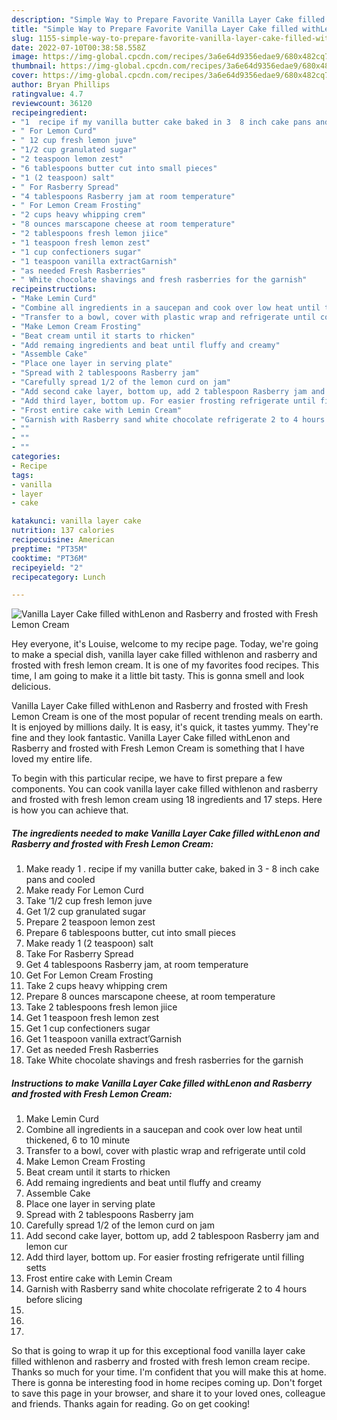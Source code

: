 ```yaml
---
description: "Simple Way to Prepare Favorite Vanilla Layer Cake filled withLenon and Rasberry and frosted with Fresh Lemon Cream"
title: "Simple Way to Prepare Favorite Vanilla Layer Cake filled withLenon and Rasberry and frosted with Fresh Lemon Cream"
slug: 1155-simple-way-to-prepare-favorite-vanilla-layer-cake-filled-withlenon-and-rasberry-and-frosted-with-fresh-lemon-cream
date: 2022-07-10T00:38:58.558Z
image: https://img-global.cpcdn.com/recipes/3a6e64d9356edae9/680x482cq70/vanilla-layer-cake-filled-withlenon-and-rasberry-and-frosted-with-fresh-lemon-cream-recipe-main-photo.jpg
thumbnail: https://img-global.cpcdn.com/recipes/3a6e64d9356edae9/680x482cq70/vanilla-layer-cake-filled-withlenon-and-rasberry-and-frosted-with-fresh-lemon-cream-recipe-main-photo.jpg
cover: https://img-global.cpcdn.com/recipes/3a6e64d9356edae9/680x482cq70/vanilla-layer-cake-filled-withlenon-and-rasberry-and-frosted-with-fresh-lemon-cream-recipe-main-photo.jpg
author: Bryan Phillips
ratingvalue: 4.7
reviewcount: 36120
recipeingredient:
- "1  recipe if my vanilla butter cake baked in 3  8 inch cake pans and cooled"
- " For Lemon Curd"
- " 12 cup fresh lemon juve"
- "1/2 cup granulated sugar"
- "2 teaspoon lemon zest"
- "6 tablespoons butter cut into small pieces"
- "1 (2 teaspoon) salt"
- " For Rasberry Spread"
- "4 tablespoons Rasberry jam at room temperature"
- " For Lemon Cream Frosting"
- "2 cups heavy whipping crem"
- "8 ounces marscapone cheese at room temperature"
- "2 tablespoons fresh lemon jiice"
- "1 teaspoon fresh lemon zest"
- "1 cup confectioners sugar"
- "1 teaspoon vanilla extractGarnish"
- "as needed Fresh Rasberries"
- " White chocolate shavings and fresh rasberries for the garnish"
recipeinstructions:
- "Make Lemin Curd"
- "Combine all ingredients in a saucepan and cook over low heat until thickened, 6 to 10 minute"
- "Transfer to a bowl, cover with plastic wrap and refrigerate until cold"
- "Make Lemon Cream Frosting"
- "Beat cream until it starts to rhicken"
- "Add remaing ingredients and beat until fluffy and creamy"
- "Assemble Cake"
- "Place one layer in serving plate"
- "Spread with 2 tablespoons Rasberry jam"
- "Carefully spread 1/2 of the lemon curd on jam"
- "Add second cake layer, bottom up, add 2 tablespoon Rasberry jam and lemon cur"
- "Add third layer, bottom up. For easier frosting refrigerate until filling setts"
- "Frost entire cake with Lemin Cream"
- "Garnish with Rasberry sand white chocolate refrigerate 2 to 4 hours before slicing"
- ""
- ""
- ""
categories:
- Recipe
tags:
- vanilla
- layer
- cake

katakunci: vanilla layer cake 
nutrition: 137 calories
recipecuisine: American
preptime: "PT35M"
cooktime: "PT36M"
recipeyield: "2"
recipecategory: Lunch

---
```



![Vanilla Layer Cake filled withLenon and Rasberry and frosted with Fresh Lemon Cream](https://img-global.cpcdn.com/recipes/3a6e64d9356edae9/680x482cq70/vanilla-layer-cake-filled-withlenon-and-rasberry-and-frosted-with-fresh-lemon-cream-recipe-main-photo.jpg)

Hey everyone, it's Louise, welcome to my recipe page. Today, we're going to make a special dish, vanilla layer cake filled withlenon and rasberry and frosted with fresh lemon cream. It is one of my favorites food recipes. This time, I am going to make it a little bit tasty. This is gonna smell and look delicious.

Vanilla Layer Cake filled withLenon and Rasberry and frosted with Fresh Lemon Cream is one of the most popular of recent trending meals on earth. It is enjoyed by millions daily. It is easy, it's quick, it tastes yummy. They're fine and they look fantastic. Vanilla Layer Cake filled withLenon and Rasberry and frosted with Fresh Lemon Cream is something that I have loved my entire life.




To begin with this particular recipe, we have to first prepare a few components. You can cook vanilla layer cake filled withlenon and rasberry and frosted with fresh lemon cream using 18 ingredients and 17 steps. Here is how you can achieve that.

<!--inarticleads1-->

##### The ingredients needed to make Vanilla Layer Cake filled withLenon and Rasberry and frosted with Fresh Lemon Cream:

1. Make ready 1 . recipe if my vanilla butter cake, baked in 3 - 8 inch cake pans and cooled
1. Make ready  For Lemon Curd
1. Take  ’1/2 cup fresh lemon juve
1. Get 1/2 cup granulated sugar
1. Prepare 2 teaspoon lemon zest
1. Prepare 6 tablespoons butter, cut into small pieces
1. Make ready 1 (2 teaspoon) salt
1. Take  For Rasberry Spread
1. Get 4 tablespoons Rasberry jam, at room temperature
1. Get  For Lemon Cream Frosting
1. Take 2 cups heavy whipping crem
1. Prepare 8 ounces marscapone cheese, at room temperature
1. Take 2 tablespoons fresh lemon jiice
1. Get 1 teaspoon fresh lemon zest
1. Get 1 cup confectioners sugar
1. Get 1 teaspoon vanilla extract’Garnish
1. Get as needed Fresh Rasberries
1. Take  White chocolate shavings and fresh rasberries for the garnish




<!--inarticleads2-->

##### Instructions to make Vanilla Layer Cake filled withLenon and Rasberry and frosted with Fresh Lemon Cream:

1. Make Lemin Curd
1. Combine all ingredients in a saucepan and cook over low heat until thickened, 6 to 10 minute
1. Transfer to a bowl, cover with plastic wrap and refrigerate until cold
1. Make Lemon Cream Frosting
1. Beat cream until it starts to rhicken
1. Add remaing ingredients and beat until fluffy and creamy
1. Assemble Cake
1. Place one layer in serving plate
1. Spread with 2 tablespoons Rasberry jam
1. Carefully spread 1/2 of the lemon curd on jam
1. Add second cake layer, bottom up, add 2 tablespoon Rasberry jam and lemon cur
1. Add third layer, bottom up. For easier frosting refrigerate until filling setts
1. Frost entire cake with Lemin Cream
1. Garnish with Rasberry sand white chocolate refrigerate 2 to 4 hours before slicing
1. 
1. 
1. 




So that is going to wrap it up for this exceptional food vanilla layer cake filled withlenon and rasberry and frosted with fresh lemon cream recipe. Thanks so much for your time. I'm confident that you will make this at home. There is gonna be interesting food in home recipes coming up. Don't forget to save this page in your browser, and share it to your loved ones, colleague and friends. Thanks again for reading. Go on get cooking!
